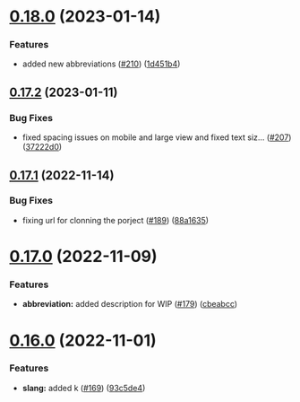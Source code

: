 # [0.18.0](https://github.com/Njong392/Abbreve/compare/v0.17.2...v0.18.0) (2023-01-14)


### Features

* added new abbreviations ([#210](https://github.com/Njong392/Abbreve/issues/210)) ([1d451b4](https://github.com/Njong392/Abbreve/commit/1d451b4df69b85e4de80a4c40a73a4256d01d0b3))



## [0.17.2](https://github.com/Njong392/Abbreve/compare/v0.17.1...v0.17.2) (2023-01-11)


### Bug Fixes

* fixed spacing issues on mobile and large view and fixed text siz… ([#207](https://github.com/Njong392/Abbreve/issues/207)) ([37222d0](https://github.com/Njong392/Abbreve/commit/37222d053fa7aa2ad789eb2ed50255b319ff4341))



## [0.17.1](https://github.com/Njong392/Abbreve/compare/v0.17.0...v0.17.1) (2022-11-14)


### Bug Fixes

* fixing url for clonning the porject ([#189](https://github.com/Njong392/Abbreve/issues/189)) ([88a1635](https://github.com/Njong392/Abbreve/commit/88a163529e73daee349ea101708783b96fb9cfc2))



# [0.17.0](https://github.com/Njong392/Abbreve/compare/v0.16.0...v0.17.0) (2022-11-09)


### Features

* **abbreviation:** added description for WIP ([#179](https://github.com/Njong392/Abbreve/issues/179)) ([cbeabcc](https://github.com/Njong392/Abbreve/commit/cbeabcc4369ed3bf120690483eb3dc43242a0537))



# [0.16.0](https://github.com/Njong392/Abbreve/compare/v0.13.1...v0.16.0) (2022-11-01)


### Features

* **slang:** added k ([#169](https://github.com/Njong392/Abbreve/issues/169)) ([93c5de4](https://github.com/Njong392/Abbreve/commit/93c5de4d8220e988c419c54140bea3e753f7700b))



